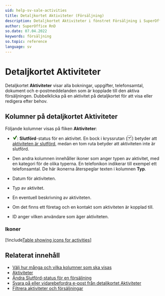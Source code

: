 ```yaml
---
uid: help-sv-sale-activities
title: Detaljkortet Aktiviteter (Försäljning)
description: Detaljkortet Aktiviteter i fönstret Försäljning i SuperOffice CRM.
author: SuperOffice RnD
so.date: 07.04.2022
keywords: försäljning
so.topic: reference
language: sv
---
```


# Detaljkortet Aktiviteter

Detaljkortet **Aktiviteter** visar alla bokningar, uppgifter, telefonsamtal, dokument och e-postmeddelanden som är kopplade till den aktiva försäljningen. Dubbelklicka på en aktivitet på detaljkortet för att visa eller redigera efter behov.

## Kolumner på detaljkortet Aktiviteter

Följande kolumner visas på fliken **Aktiviteter**:

* ![ikon][img2]: **Slutförd**-status för en aktivitet. En bock i kryssrutan (![ikon][img1]) betyder att [aktiviteten är slutförd][1], medan en tom ruta betyder att aktiviteten inte är slutförd.

* Den andra kolumnen innehåller ikoner som anger typen av aktivitet, med en kategori för de olika typerna. En telefonikon indikerar till exempel ett telefonsamtal. De här ikonerna återspeglar texten i kolumnen **Typ**.

* Datum för aktiviteten.
* Typ av aktivitet.
* En eventuell beskrivning av aktiviteten.
* Om det finns ett företag och en kontakt som aktiviteten är kopplad till.
* ID anger vilken användare som äger aktiviteten.

### Ikoner

[!include[Table showing icons for activities](../../../learn/includes/table-activity-icons.md)]

## Relaterat innehåll

* [Välj hur många och vilka kolumner som ska visas][2]
* [Aktiviteter][3]
* [Ändra Slutförd-status för en försäljning][1]
* [Svara på eller vidarebefordra e-post från detaljkortet Aktiviteter][5]
* [Filtrera aktiviteter och försäljningar][7]

<!-- Referenced links -->
[1]: ../../../diary/learn/change-completed-status.md
[2]: ../../../learn/section-tabs/configure-columns.md
[7]: ../../../learn/section-tabs/filter.md
[3]: ../../../learn/basics/activity.md
[5]: ../../../learn/section-tabs/send-email.md

<!-- Referenced images -->
[img1]: ../../../../media/icons/check.png
[img2]: ../../../../media/icons/sale-sold-details.png
